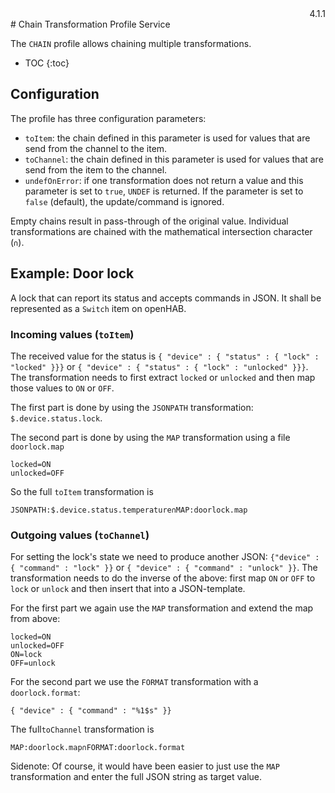 <div style="text-align: right">4.1.1</div>
# Chain Transformation Profile Service

The `CHAIN` profile allows chaining multiple transformations.

* TOC
{:toc}
## Configuration

The profile has three configuration parameters:

- `toItem`: the chain defined in this parameter is used for values that are send from the channel to the item.
- `toChannel`: the chain defined in this parameter is used for values that are send from the item to the channel.
- `undefOnError`: if one transformation does not return a value and this parameter is set to `true`, `UNDEF` is returned. If the parameter is set to `false` (default), the update/command is ignored. 

Empty chains result in pass-through of the original value.
Individual transformations are chained with the mathematical intersection character (`∩`).

## Example: Door lock

A lock that can report its status and accepts commands in JSON.
It shall be represented as a `Switch` item on openHAB.

### Incoming values (`toItem`)

The received value for the status is `{ "device" : { "status" : { "lock" : "locked" }}}` or `{ "device" : { "status" : { "lock" : "unlocked" }}}`.
The transformation needs to first extract `locked` or `unlocked` and then map those values to `ON` or `OFF`.

The first part is done by using the `JSONPATH` transformation: `$.device.status.lock`.

The second part is done by using the `MAP` transformation using a file `doorlock.map`

```
locked=ON
unlocked=OFF
```

So the full `toItem` transformation is 

```
JSONPATH:$.device.status.temperature∩MAP:doorlock.map
```

### Outgoing values (`toChannel`)

For setting the lock's state we need to produce another JSON: `{"device" : { "command" : "lock" }}` or `{ "device" : { "command" : "unlock" }}`.
The transformation needs to do the inverse of the above: first map `ON` or `OFF` to `lock` or `unlock` and then insert that into a JSON-template.

For the first part we again use the `MAP` transformation and extend the map from above:

```
locked=ON
unlocked=OFF
ON=lock
OFF=unlock
```

For the second part we use the `FORMAT` transformation with a `doorlock.format`:

```
{ "device" : { "command" : "%1$s" }}
```

The full`toChannel` transformation is 

```
MAP:doorlock.map∩FORMAT:doorlock.format
```

Sidenote: Of course, it would have been easier to just use the `MAP` transformation and enter the full JSON string as target value.
